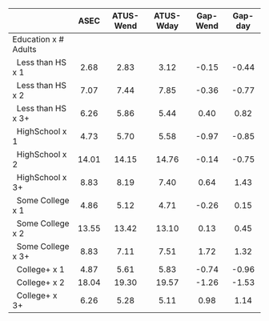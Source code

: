 
|                      |         ASEC |    ATUS-Wend |    ATUS-Wday |     Gap-Wend |      Gap-day |
| -------------------- | :----------: | :----------: | :----------: | :----------: | :----------: |
| Education x # Adults |              |              |              |              |              |
| &nbsp;&nbsp;Less than HS x 1 |         2.68 |         2.83 |         3.12 |        -0.15 |        -0.44 |
| &nbsp;&nbsp;Less than HS x 2 |         7.07 |         7.44 |         7.85 |        -0.36 |        -0.77 |
| &nbsp;&nbsp;Less than HS x 3+ |         6.26 |         5.86 |         5.44 |         0.40 |         0.82 |
| &nbsp;&nbsp;HighSchool x 1 |         4.73 |         5.70 |         5.58 |        -0.97 |        -0.85 |
| &nbsp;&nbsp;HighSchool x 2 |        14.01 |        14.15 |        14.76 |        -0.14 |        -0.75 |
| &nbsp;&nbsp;HighSchool x 3+ |         8.83 |         8.19 |         7.40 |         0.64 |         1.43 |
| &nbsp;&nbsp;Some College x 1 |         4.86 |         5.12 |         4.71 |        -0.26 |         0.15 |
| &nbsp;&nbsp;Some College x 2 |        13.55 |        13.42 |        13.10 |         0.13 |         0.45 |
| &nbsp;&nbsp;Some College x 3+ |         8.83 |         7.11 |         7.51 |         1.72 |         1.32 |
| &nbsp;&nbsp;College+ x 1 |         4.87 |         5.61 |         5.83 |        -0.74 |        -0.96 |
| &nbsp;&nbsp;College+ x 2 |        18.04 |        19.30 |        19.57 |        -1.26 |        -1.53 |
| &nbsp;&nbsp;College+ x 3+ |         6.26 |         5.28 |         5.11 |         0.98 |         1.14 |

